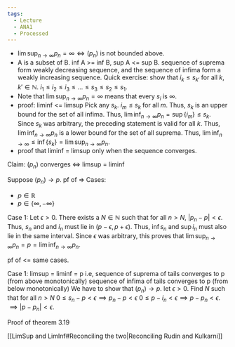 ```yaml
---
tags:
  - Lecture
  - ANA1
  - Processed
---
```



- $\lim\sup_{ n \to \infty }p_{n} = \infty \iff (p_{n})\text{ is not bounded above.}$
- A is a subset of B. inf A >= inf B, sup A <= sup B. sequence of suprema form weakly decreasing sequence, and the sequence of infima form a weakly increasing sequence.
  Quick exercise: show that $i_{k}\le s_{k'}$ for all $k, k'\in \mathbb{N}$. 
  $i_{1}\le i_{2}\le i_{3}\le \dots\le s_{3}\le s_{2}\le s_{1}$. 
- Note that $\lim\sup_{ n \to \infty }p_{n}=\infty$ means that every $s_{i}$ is $\infty$. 
- proof: liminf <= limsup
  Pick any $s_{k}$. $i_{m}\le s_{k}$ for all $m$. Thus, $s_{k}$ is an upper bound for the set of all infima. Thus, $\lim\inf_{ n \to \infty }p_{n}=\sup \{ i_{m} \}\le s_{k}$. Since $s_{k}$ was arbitrary, the preceding statement is valid for all $k$. Thus, $\lim\inf_{ n \to \infty }p_{n}$ is a lower bound for the set of all suprema. Thus, $\lim\inf_{ n \to \infty }\le \inf \{ s_{k} \}=\lim\sup_{ n \to \infty }p_{n}$. 
- proof that liminf = limsup only when the sequence converges.

Claim: $(p_{n})$ converges $\iff$ limsup = liminf

Suppose $(p_{n})\to p$.
pf of => 
Cases:
- $p\in \mathbb{R}$
- $p\in \{ \infty, -\infty \}$

Case 1:
	Let $\epsilon>0$. 
	There exists a $N\in \mathbb{N}$ such that for all $n>N$, $|p_{n}-p|<\epsilon$.
	Thus, $s_{n}$ and and $i_{n}$ must lie in $(p-\epsilon, p+\epsilon)$.
	Thus, $\inf s_{n}$ and $\sup i_{n}$ must also lie in the same interval.
	Since $\epsilon$ was arbitrary, this proves that $\lim\sup_{ n \to \infty }p_{n} = p = \lim\inf_{ n \to \infty }p_{n}$.

pf of <=
same cases.

Case 1:
	limsup = liminf = p
	i.e, sequence of suprema of tails converges to p (from above monotonically)
	sequence of infima of tails converges to p (from below monotonically)
	We have to show that $(p_{n})\to p$.
	let $\epsilon>0$. 
	Find $N$ such that for all $n>N$ 
	$0\le s_{n}-p<\epsilon \implies p_{n}-p <\epsilon$
	$0\le p-i_{n}<\epsilon \implies p-p_{n}<\epsilon$.  
	$\implies |p-p_{n}|<\epsilon$.


Proof of theorem 3.19

[[LimSup and LimInf#Reconciling the two|Reconciling Rudin and Kulkarni]]
